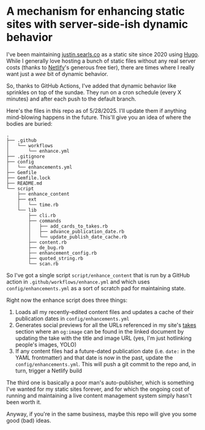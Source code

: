 # A mechanism for enhancing static sites with server-side-ish dynamic behavior

I've been maintaining [justin.searls.co](https://justin.searls.co) as a static site since 2020 using [Hugo](https://gohugo.io). While I generally love hosting a bunch of static files without any real server costs (thanks to [Netlify](https://www.netlify.com)'s generous free tier), there are times where I really want just a _wee_ bit of dynamic behavior.

So, thanks to GitHub Actions, I've added that dynamic behavior like sprinkles on top of the sundae. They run on a cron schedule (every X minutes) and after each push to the default branch.

Here's the files in this repo as of 5/28/2025. I'll update them if anything mind-blowing happens in the future. This'll give you an idea of where the bodies are buried:

```
.
├── .github
│   └── workflows
│       └── enhance.yml
├── .gitignore
├── config
│   └── enhancements.yml
├── Gemfile
├── Gemfile.lock
├── README.md
└── script
    ├── enhance_content
    ├── ext
    │   └── time.rb
    └── lib
        ├── cli.rb
        ├── commands
        │   ├── add_cards_to_takes.rb
        │   ├── advance_publication_date.rb
        │   └── update_publish_date_cache.rb
        ├── content.rb
        ├── de_bug.rb
        ├── enhancement_config.rb
        ├── quoted_string.rb
        └── scan.rb
```


So I've got a single script `script/enhance_content` that is run by a GitHub action in `.github/workflows/enhance.yml` and which uses `config/enhancements.yml` as a sort of scratch pad for maintaining state.

Right now the enhance script does three things:

1. Loads all my recently-edited content files and updates a cache of their publication dates in `config/enhancements.yml`
2. Generates social previews for all the URLs referenced in my site's [takes](https://justin.searls.co/takes) section where an `og:image` can be found in the linked document by updating the take with the title and image URL (yes, I'm just hotlinking people's images, YOLO)
3. If any content files had a future-dated publication date (i.e. `date:` in the YAML frontmatter) and that date is now in the past, update the `config/enhancements.yml`. This will push a git commit to the repo and, in turn, trigger a Netlify build

The third one is basically a poor man's auto-publisher, which is something I've wanted for my static sites forever, and for which the ongoing cost of running and maintaining a live content management system simply hasn't been worth it.

Anyway, if you're in the same business, maybe this repo will give you some good (bad) ideas.
